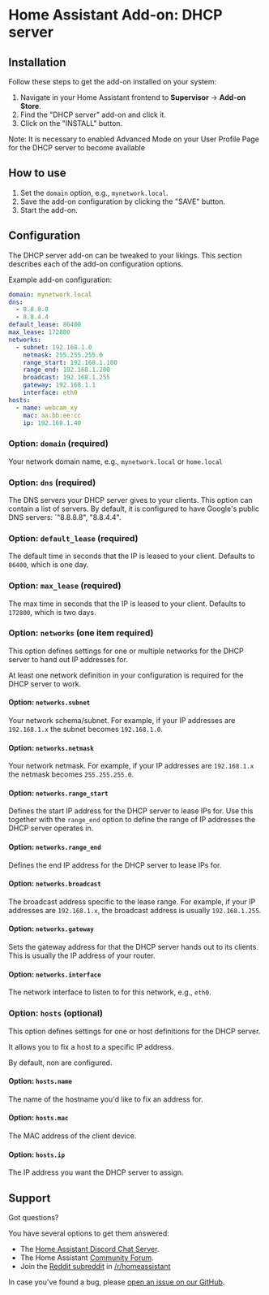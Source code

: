 # Home Assistant Add-on: DHCP server

## Installation

Follow these steps to get the add-on installed on your system:

1. Navigate in your Home Assistant frontend to **Supervisor** -> **Add-on Store**.
2. Find the "DHCP server" add-on and click it.
3. Click on the "INSTALL" button.

Note: It is necessary to enabled Advanced Mode on your User Profile Page for the DHCP server to become available

## How to use

1. Set the `domain` option, e.g., `mynetwork.local`.
2. Save the add-on configuration by clicking the "SAVE" button.
3. Start the add-on.

## Configuration

The DHCP server add-on can be tweaked to your likings. This section
describes each of the add-on configuration options.

Example add-on configuration:

```yaml
domain: mynetwork.local
dns:
  - 8.8.8.8
  - 8.8.4.4
default_lease: 86400
max_lease: 172800
networks:
  - subnet: 192.168.1.0
    netmask: 255.255.255.0
    range_start: 192.168.1.100
    range_end: 192.168.1.200
    broadcast: 192.168.1.255
    gateway: 192.168.1.1
    interface: eth0
hosts:
  - name: webcam_xy
    mac: aa:bb:ee:cc
    ip: 192.168.1.40
```

### Option: `domain` (required)

Your network domain name, e.g., `mynetwork.local` or `home.local`

### Option: `dns` (required)

The DNS servers your DHCP server gives to your clients. This option can
contain a list of servers. By default, it is configured to have Google's
public DNS servers: `"8.8.8.8", "8.8.4.4".

### Option: `default_lease` (required)

The default time in seconds that the IP is leased to your client.
Defaults to `86400`, which is one day.

### Option: `max_lease` (required)

The max time in seconds that the IP is leased to your client.
Defaults to `172800`, which is two days.

### Option: `networks` (one item required)

This option defines settings for one or multiple networks for the DHCP server
to hand out IP addresses for.

At least one network definition in your configuration is required for the
DHCP server to work.

#### Option: `networks.subnet`

Your network schema/subnet. For example, if your IP addresses are `192.168.1.x`
the subnet becomes `192.168.1.0`.

#### Option: `networks.netmask`

Your network netmask. For example, if your IP addresses are `192.168.1.x` the
netmask becomes `255.255.255.0`.

#### Option: `networks.range_start`

Defines the start IP address for the DHCP server to lease IPs for.
Use this together with the `range_end` option to define the range of IP
addresses the DHCP server operates in.

#### Option: `networks.range_end`

Defines the end IP address for the DHCP server to lease IPs for.

#### Option: `networks.broadcast`

The broadcast address specific to the lease range. For example, if your
IP addresses are `192.168.1.x`, the broadcast address is usually `192.168.1.255`.

#### Option: `networks.gateway`

Sets the gateway address for that the DHCP server hands out to its clients.
This is usually the IP address of your router.

#### Option: `networks.interface`

The network interface to listen to for this network, e.g., `eth0`.

### Option: `hosts` (optional)

This option defines settings for one or host definitions for the DHCP server.

It allows you to fix a host to a specific IP address.

By default, non are configured.

#### Option: `hosts.name`

The name of the hostname you'd like to fix an address for.

#### Option: `hosts.mac`

The MAC address of the client device.

#### Option: `hosts.ip`

The IP address you want the DHCP server to assign.

## Support

Got questions?

You have several options to get them answered:

- The [Home Assistant Discord Chat Server][discord].
- The Home Assistant [Community Forum][forum].
- Join the [Reddit subreddit][reddit] in [/r/homeassistant][reddit]

In case you've found a bug, please [open an issue on our GitHub][issue].

[discord]: https://discord.gg/c5DvZ4e
[forum]: https://community.home-assistant.io
[issue]: https://github.com/home-assistant/hassio-addons/issues
[reddit]: https://reddit.com/r/homeassistant
[repository]: https://github.com/hassio-addons/repository
